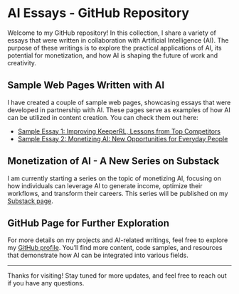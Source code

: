 # AI Essays - GitHub Repository

Welcome to my GitHub repository! In this collection, I share a variety of essays that were written in collaboration with Artificial Intelligence (AI). The purpose of these writings is to explore the practical applications of AI, its potential for monetization, and how AI is shaping the future of work and creativity.

## Sample Web Pages Written with AI

I have created a couple of sample web pages, showcasing essays that were developed in partnership with AI. These pages serve as examples of how AI can be utilized in content creation. You can check them out here:

- [Sample Essay 1: Improving KeeperRL, Lessons from Top Competitors](https://softmonster.github.io/AIEssays/Game.Development/KeeperRL.Lessons.From.Competitors.html)
- [Sample Essay 2: Monetizing AI: New Opportunities for Everyday People]((https://softmonster.github.io/AIEssays/Game.Development/KeeperRL.Lessons.From.Competitors.html)
)

## Monetization of AI - A New Series on Substack

I am currently starting a series on the topic of monetizing AI, focusing on how individuals can leverage AI to generate income, optimize their workflows, and transform their careers. This series will be published on my [Substack page](https://your-substack-url.com).

## GitHub Page for Further Exploration

For more details on my projects and AI-related writings, feel free to explore my [GitHub profile](https://github.com/your-github-profile). You’ll find more content, code samples, and resources that demonstrate how AI can be integrated into various fields.

---

Thanks for visiting! Stay tuned for more updates, and feel free to reach out if you have any questions.
